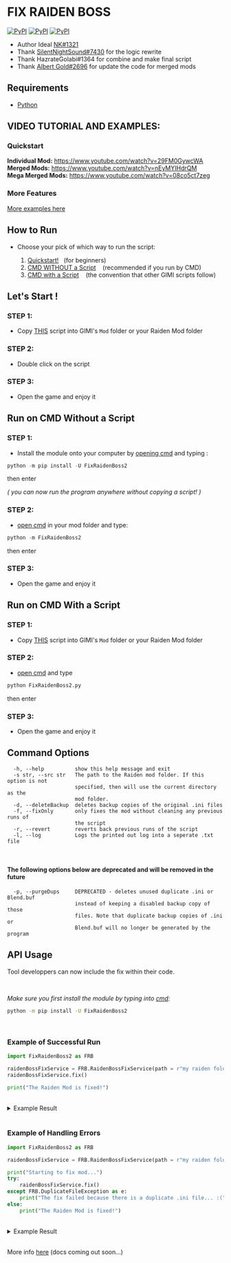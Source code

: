 # FIX RAIDEN BOSS
[![PyPI](https://img.shields.io/pypi/pyversions/FixRaidenBoss2)](https://www.python.org/downloads/)
[![PyPI](https://img.shields.io/pypi/v/FixRaidenBoss2)](https://pypi.org/project/FixRaidenBoss2/)
[![PyPI](https://img.shields.io/pypi/dm/FixRaidenBoss2?label=pypi%20downloads)](https://pypi.org/project/FixRaidenBoss2/)
<a href=""><img alt="" src="https://cdn.discordapp.com/attachments/1030715335910887425/1060179887933104229/raiden.png?width=838&height=417"></a>
- Author Ideal [NK#1321](https://discordapp.com/users/277117247523389450)
- Thank [SilentNightSound#7430](https://github.com/SilentNightSound) for the logic rewrite
- Thank HazrateGolabi#1364 for combine and make final script
- Thank [Albert Gold#2696](https://github.com/Alex-Au1) for update the code for merged mods
## Requirements 
- [Python](https://www.python.org/downloads/)

## VIDEO TUTORIAL AND EXAMPLES:

### Quickstart
**Individual Mod:** https://www.youtube.com/watch?v=29FM0GywcWA  
**Merged Mods:** https://www.youtube.com/watch?v=nEyMYIHdrQM  
**Mega Merged Mods:** https://www.youtube.com/watch?v=08co5ct7zeg  

### More Features
[More examples here](https://github.com/nhok0169/Fix-Raiden-Boss/tree/nhok0169/Examples)

## How to Run
- Choose your pick of which way to run the script:

  1. [Quickstart!](#lets-start-)  &nbsp;&nbsp;(for beginners)
  2. [CMD WITHOUT a Script](#run-on-cmd-without-a-script) &nbsp;&nbsp; (recommended if you run by CMD)
  3. [CMD with a Script](#run-on-cmd-with-a-script) &nbsp;&nbsp; (the convention that other GIMI scripts follow)

## Let's Start !
### STEP 1:
- Copy [THIS](https://github.com/nhok0169/Fix-Raiden-Boss/blob/nhok0169/Fix-Raiden-Boss%202.0%20(for%20all%20user%20)/src/FixRaidenBoss2/FixRaidenBoss2.py) script into GIMI's `Mod` folder or your Raiden Mod folder 
### STEP 2:
- Double click on the script
### STEP 3:
- Open the game and enjoy it

## Run on CMD Without a Script
### STEP 1:
- Install the module onto your computer by [opening cmd](https://www.google.com/search?q=how+to+open+cmd+in+a+folder&oq=how+to+open+cmd) and typing :
```python
python -m pip install -U FixRaidenBoss2
```
then enter

*( you can now run the program anywhere without copying a script! )*

### STEP 2:
- [open cmd](https://www.google.com/search?q=how+to+open+cmd+in+a+folder&oq=how+to+open+cmd) in your mod folder and type:
```python
python -m FixRaidenBoss2
```
then enter

### STEP 3:
- Open the game and enjoy it

## Run on CMD With a Script
### STEP 1:
- Copy [THIS](https://github.com/nhok0169/Fix-Raiden-Boss/blob/nhok0169/Fix-Raiden-Boss%202.0%20(for%20all%20user%20)/src/FixRaidenBoss2/FixRaidenBoss2.py) script into GIMI's `Mod` folder or your Raiden Mod folder  

### STEP 2:
- [open cmd](https://www.google.com/search?q=how+to+open+cmd+in+a+folder&oq=how+to+open+cmd) and type
```python
python FixRaidenBoss2.py
```
then enter

### STEP 3:
- Open the game and enjoy it

## Command Options
```
  -h, --help          show this help message and exit
  -s str, --src str   The path to the Raiden mod folder. If this option is not
                      specified, then will use the current directory as the
                      mod folder.
  -d, --deleteBackup  deletes backup copies of the original .ini files
  -f, --fixOnly       only fixes the mod without cleaning any previous runs of
                      the script
  -r, --revert        reverts back previous runs of the script
  -l, --log           Logs the printed out log into a seperate .txt file
```

<br>

#### The following options below are deprecated and will be removed in the future
```
  -p, --purgeDups     DEPRECATED - deletes unused duplicate .ini or Blend.buf
                      instead of keeping a disabled backup copy of those
                      files. Note that duplicate backup copies of .ini or
                      Blend.buf will no longer be generated by the program
```  

## API Usage

Tool developpers can now include the fix within their code.

<br>

*Make sure you first install the module by typing into [cmd](https://www.google.com/search?q=how+to+open+cmd+in+a+folder&oq=how+to+open+cmd):*
```bash
python -m pip install -U FixRaidenBoss2
```

<br>

### Example of Successful Run
```python
import FixRaidenBoss2 as FRB

raidenBossFixService = FRB.RaidenBossFixService(path = r"my raiden folder path", log = True, verbose = False)
raidenBossFixService.fix()

print("The Raiden Mod is fixed!")
```
<br>

<details>
<summary>Example Result</summary>
<br>

```
Creating log file, RSFixLog.txt
The Raiden Mod is fixed!
```
</details>
<br>

### Example of Handling Errors
```python
import FixRaidenBoss2 as FRB

raidenBossFixService = FRB.RaidenBossFixService(path = r"my raiden folder path that contains a duplicate .ini file", log = True, verbose = False)

print("Starting to fix mod...")
try:
    raidenBossFixService.fix()
except FRB.DuplicateFileException as e:
    print("The fix failed because there is a duplicate .ini file... :(")
else:
    print("The Raiden Mod is fixed!")
```
<br>

<details>
<summary>Example Result</summary>
<br>

```
Starting to fix mod...
Creating log file, RSFixLog.txt
The fix failed because there is a duplicate .ini file... :(
```
</details>
<br>

More info [here](https://github.com/nhok0169/Fix-Raiden-Boss/blob/nhok0169/Fix-Raiden-Boss%202.0%20(for%20all%20user%20)/src/FixRaidenBoss2/FixRaidenBoss2.py) (docs coming out soon...)
